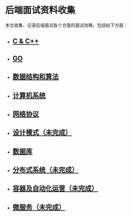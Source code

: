 后端面试资料收集
====

本文收集、记录后端面试各个方面的面试攻略，包括如下方面：

* ## [C & C++](https://github.com/Ty-Chen/Awesome-Backend/blob/master/c%20%26%20c%2B%2B.md "c&c++")
* ## [GO](https://github.com/Ty-Chen/Awesome-Backend/blob/master/GO.md "go")
* ## [数据结构和算法](https://github.com/Ty-Chen/Awesome-Backend/blob/master/Data%20Structure%20and%20Algorithm.md "Data Structure and Algorithm")
* ## [计算机系统](https://github.com/Ty-Chen/Awesome-Backend/blob/master/Computer%20System.md "Computer System")
* ## [网络协议](https://github.com/Ty-Chen/Awesome-Backend/blob/master/Networking.md "网络协议")
* ## [设计模式（未完成）](https://github.com/Ty-Chen/Awesome-Backend/blob/master/Design%20Pattern.md "Design Pattern")
* ## [数据库](https://github.com/Ty-Chen/Awesome-Backend/blob/master/Database.md)
* ## [分布式系统（未完成）](https://github.com/Ty-Chen/Awesome-Backend/blob/master/Distribute%20System.md "Distribute System")
* ## [容器及自动化运营（未完成）]()
* ## [微服务（未完成）]()
